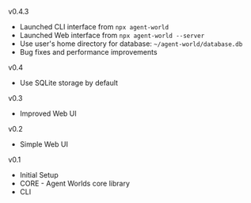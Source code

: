 v0.4.3
- Launched CLI interface from `npx agent-world`
- Launched Web interface from `npx agent-world --server`
- Use user's home directory for database: `~/agent-world/database.db`
- Bug fixes and performance improvements

v0.4
- Use SQLite storage by default

v0.3
- Improved Web UI

v0.2
- Simple Web UI

v0.1
- Initial Setup
- CORE - Agent Worlds core library
- CLI
